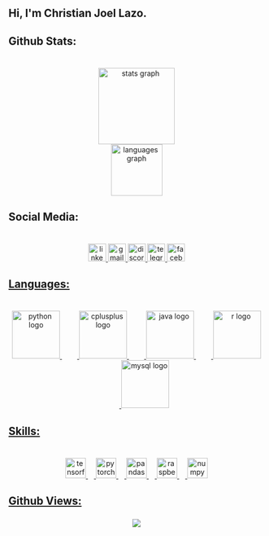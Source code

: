 <h2 align="left">Hi, I'm Christian Joel Lazo.</h2>

###

<h2 align="left">Github Stats:</h2>

###

<br clear="both">

<div align="center">
  <img src="https://github-readme-stats.vercel.app/api?username=laxseuss8&hide_title=false&hide_rank=false&show_icons=true&include_all_commits=true&count_private=true&disable_animations=false&theme=dracula&locale=en&hide_border=false" height="150" alt="stats graph" /> <br>
  <img src="https://github-readme-stats.vercel.app/api/top-langs?username=laxseuss8&locale=en&hide_title=false&layout=compact&card_width=320&langs_count=5&theme=apprentice&hide_border=false" height="101" alt="languages graph"  />
</div>

###

<h2 align="left">Social Media:</h2>

###

<br clear="both">

<div align="center">
  <a href="https://www.linkedin.com/in/laxseuss/" target="_blank">
    <img src="https://img.shields.io/static/v1?message=LinkedIn&logo=linkedin&label=&color=0077B5&logoColor=white&labelColor=&style=for-the-badge" height="35" alt="linkedin logo"  />
  </a>
  <a href="mailto:lazo.c2001@gmail.com">
    <img src="https://img.shields.io/static/v1?message=Gmail&logo=gmail&label=&color=D14836&logoColor=white&labelColor=&style=for-the-badge" height="35" alt="gmail logo"  />
  </a>
  <a href="https://discordapp.com/users/370873049656066048/" target="_blank">
    <img src="https://img.shields.io/static/v1?message=Discord&logo=discord&label=&color=7289DA&logoColor=white&labelColor=&style=for-the-badge" height="35" alt="discord logo"  />
  </a>  
  <a href="https://t.me/callmelax" target="_blank">
    <img src="https://img.shields.io/static/v1?message=Telegram&logo=telegram&label=&color=2CA5E0&logoColor=white&labelColor=&style=for-the-badge" height="35" alt="telegram logo"  />
  </a>  
  <a href="https://www.facebook.com/typicalC/" target="_blank">
    <img src="https://img.shields.io/static/v1?message=Facebook&logo=facebook&label=&color=1877F2&logoColor=white&labelColor=&style=for-the-badge" height="35" alt="facebook logo"  />
    
</div>

###

<h2 align="left">Languages:</h2>

###

<br clear="both">

<div align="center">
  <img src="https://cdn.jsdelivr.net/gh/devicons/devicon/icons/python/python-original.svg" height="94" alt="python logo"  />
  <img width="30" />
  <img src="https://cdn.jsdelivr.net/gh/devicons/devicon/icons/cplusplus/cplusplus-original.svg" height="94" alt="cplusplus logo"  />
  <img width="30" />
  <img src="https://cdn.jsdelivr.net/gh/devicons/devicon/icons/java/java-original.svg" height="94" alt="java logo"  />
  <img width="30" />
  <img src="https://cdn.jsdelivr.net/gh/devicons/devicon/icons/r/r-original.svg" height="94" alt="r logo"  />
  <img width="30" />
  <img src="https://skillicons.dev/icons?i=mysql" height="94" alt="mysql logo"  />
</div>

###

<h2 align="left">Skills:</h2>

###

<br clear="both">

<div align="center">
  <img src="https://img.shields.io/badge/TensorFlow-FF6F00?logo=tensorflow&logoColor=black&style=for-the-badge" height="40" alt="tensorflow logo"  />
  <img width="12" />
  <img src="https://img.shields.io/badge/PyTorch-EE4C2C?logo=pytorch&logoColor=white&style=for-the-badge" height="40" alt="pytorch logo"  />
  <img width="12" />
  <img src="https://img.shields.io/badge/pandas-150458?logo=pandas&logoColor=white&style=for-the-badge" height="40" alt="pandas logo"  />
  <img width="12" />
  <img src="https://img.shields.io/badge/Raspberry Pi-A22846?logo=raspberrypi&logoColor=white&style=for-the-badge" height="40" alt="raspberrypi logo"  />
  <img width="12" />
  <img src="https://img.shields.io/badge/NumPy-013243?logo=numpy&logoColor=white&style=for-the-badge" height="40" alt="numpy logo"  />
</div>

###

<h2 align="left">Github Views:</h2>

###

<div align="center">
  <img src="https://profile-counter.glitch.me/laxseuss8/count.svg?"  />
</div>

###
